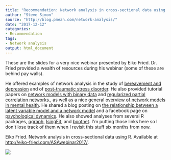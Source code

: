 ```yaml
---
title: "Recommendation: Network analysis in cross-sectional data using R"
author: "Steve Simon"
source: "http://blog.pmean.com/network-analysis/"
date: "2017-12-12"
categories:
- Recommendation
tags:
- Network analysis
output: html_document
---
```


These are the slides for a very nice webinar presented by Eiko Fried.
Dr. Fried provided a wealth of resources during his webinar (some of
these are behind pay walls).

He offered examples of network analysis in the study of [bereavement and
depression](http://psycnet.apa.org/doiLanding?doi=10.1037%2Fabn0000028)
and of [post-traumatic stress
disorder](https://www.ncbi.nlm.nih.gov/pubmed/27936411). He also
provided tutorial papers on [network models with binary
data](https://www.nature.com/articles/srep05918) and [regularized
partial correlation networks](https://arxiv.org/abs/1607.01367)., as
well as a nice general [overview of network models in mental
health](https://link.springer.com/article/10.1007%2Fs00127-016-1319-z).
He shared a blog posting on [the relationship between a latent variable
model and a network
model](http://psych-networks.com/meaning-model-equivalence-network-models-latent-variables-theoretical-space/)
and a facebook page on [psychological
dynamics](https://www.facebook.com/groups/PsychologicalDynamics/). He
also showed analyses from several R packages,
[qgraph](https://cran.r-project.org/web/packages/qgraph/index.html),
[IsingFit](https://cran.r-project.org/web/packages/IsingFit/index.html),
and
[bootnet](https://cran.r-project.org/web/packages/bootnet/index.html).
I'm putting those links here so I don't lose track of them when I
revisit this stuff six months from now.



<!---More--->

Eiko Fried. Network analysis in cross-sectional data using R. Available
at <http://eiko-fried.com/ASAwebinar2017/>.

![](http://www.pmean.com/images/images/17/network-analysis01.png)




